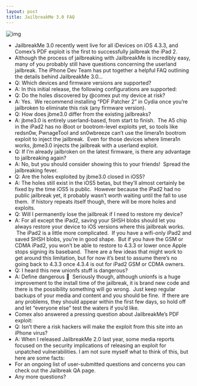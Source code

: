 ```yaml
---
layout: post
title: JailbreakMe 3.0 FAQ
---
```

![img](http://media.idownloadblog.com/wp-content/uploads/2011/07/JailbreakMe-web-banner-e1309966590660.png)
* JailbreakMe 3.0 recently went live for all iDevices on iOS 4.3.3, and Comex’s PDF exploit is the first to successfully jailbreak the iPad 2.
* Although the process of jailbreaking with JailbreakMe is incredibly easy, many of you probably still have questions concerning the userland jailbreak. The iPhone Dev Team has put together a helpful FAQ outlining the details behind JailbreakMe 3.0…
* Q: Which devices and firmware versions are supported?
* A: In this initial release, the following configurations are supported:
* Q: Do the holes discovered by @comex put my device at risk?
* A: Yes.  We recommend installing “PDF Patcher 2” in Cydia once you’re jailbroken to eliminate this risk (any firmware version).
* Q: How does jbme3.0 differ from the existing jailbreaks?
* A: jbme3.0 is entirely userland-based, from start to finish.  The A5 chip in the iPad2 has no iBoot or bootrom-level exploits yet, so tools like redsn0w, PwnageTool and sn0wbreeze can’t use the limera1n bootrom exploit to inject the jailbreak.  Even for those devices where limera1n works, jbme3.0 injects the jailbreak with a userland exploit.
* Q: If I’m already jailbroken on the latest firmware, is there any advantage to jailbreaking again?
* A: No, but you should consider showing this to your friends!  Spread the jailbreaking fever.
* Q: Are the holes exploited by jbme3.0 closed in iOS5?
* A: The holes still exist in the iOS5 betas, but they’ll almost certainly be fixed by the time iOS5 is public.  However because the iPad2 had no public jailbreak yet, it probably wasn’t worth waiting until the fall to use them.  If history repeats itself though, there will be more holes and exploits.
* Q: Will I permanently lose the jailbreak if I need to restore my device?
* A: For all except the iPad2, saving your SHSH blobs should let you always restore your device to iOS versions where this jailbreak works.  The iPad2 is a little more complicated.  If you have a wifi-only iPad2 and saved SHSH blobs, you’re in good shape.  But if you have the GSM or CDMA iPad2, you won’t be able to restore to 4.3.3 or lower once Apple stops signing its baseband.  There are a few ideas that might work to get around this limitation, but for now it’s best to assume there’s no going back to 4.3.3 once 4.3.4 is out for iPad2 GSM or CDMA owners.
* Q: I heard this new unionfs stuff is dangerous?
* A: Define dangerous 🙂  Seriously though, although unionfs is a huge improvement to the install time of the jailbreak, it is brand new code and there is the possibility something will go wrong.  Just keep regular backups of your media and content and you should be fine.  If there are any problems, they should appear within the first few days, so hold off and let “everyone else” test the waters if you’d like.
* Comex also answered a pressing question about JailbreakMe’s PDF exploit:
* Q: Isn’t there a risk hackers will make the exploit from this site into an iPhone virus?
* A: When I released JailbreakMe 2.0 last year, some media reports focused on the security implications of releasing an exploit for unpatched vulnerabilities. I am not sure myself what to think of this, but here are some facts:
* For an ongoing list of user-submitted questions and concerns you can check out the Jailbreak QA page.
* Any more questions?

